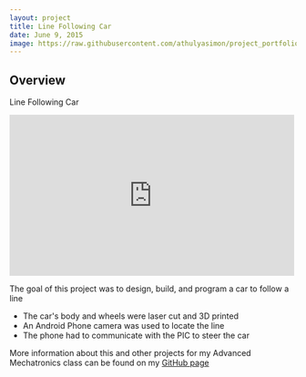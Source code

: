 ```yaml
---
layout: project
title: Line Following Car
date: June 9, 2015
image: https://raw.githubusercontent.com/athulyasimon/project_portfolio/gh-pages/public/images/line_car.png
---
```


## Overview
Line Following Car

<iframe src="https://player.vimeo.com/video/149187059" width="500" height="283" frameborder="0" webkitallowfullscreen mozallowfullscreen allowfullscreen></iframe>

The goal of this project was to design, build, and program a car to follow a line

* The car's body and wheels were laser cut and 3D printed
* An Android Phone camera was used to locate the line
* The phone had to communicate with the PIC to steer the car

More information about this and other projects for my Advanced Mechatronics class can be found on my [GitHub page](https://github.com/athulyasimon/ME433)



